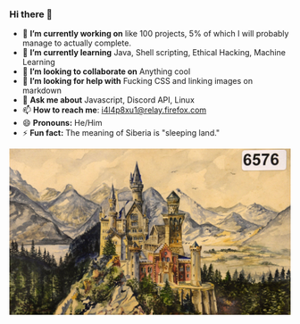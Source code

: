### Hi there 👋


- 🔭 **I’m currently working on** like 100 projects, 5% of which I will probably manage to actually complete.
- 🌱 **I’m currently learning** Java, Shell scripting, Ethical Hacking, Machine Learning
- 👯 **I’m looking to collaborate on** Anything cool
- 🤔 **I’m looking for help with** Fucking CSS and linking images on markdown
- 💬 **Ask me about** Javascript, Discord API, Linux
- 📫 **How to reach me**: i4l4p8xu1@relay.firefox.com
- 😄 **Pronouns:** He/Him
- ⚡ **Fun fact:** The meaning of Siberia is "sleeping land." 

![Cool painting of castle surrounded by mountains](https://raw.githubusercontent.com/PreciousWarrior/PreciousWarrior/main/coolpainting.jpg)
